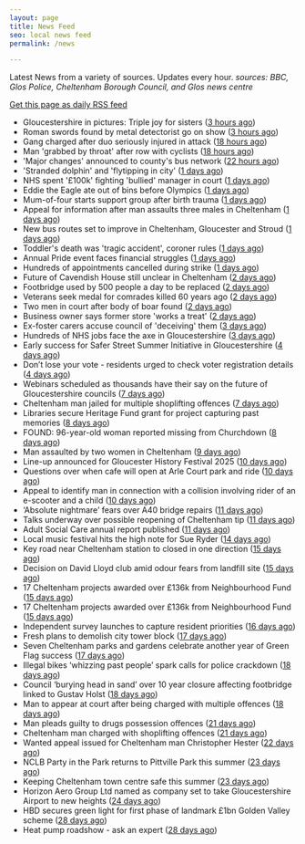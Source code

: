 ```yaml
---
layout: page
title: News Feed
seo: local news feed
permalink: /news

---
```


Latest News from a variety of sources. Updates every hour.
_sources: BBC, Glos Police, Cheltenham Borough Council, and Glos news centre_

[Get this page as daily RSS feed](/daily.rss)

<!-- news_marker starts -->
- Gloucestershire in pictures: Triple joy for sisters ([3 hours ago](https://www.bbc.com/news/articles/cx29nvlld82o?at_medium=RSS&at_campaign=rss))
- Roman swords found by metal detectorist go on show ([3 hours ago](https://www.bbc.com/news/articles/ce83n0n9x3wo?at_medium=RSS&at_campaign=rss))
- Gang charged after duo seriously injured in attack ([18 hours ago](https://www.bbc.com/news/articles/c860wxz0nvvo?at_medium=RSS&at_campaign=rss))
- Man 'grabbed by throat' after row with cyclists ([18 hours ago](https://www.bbc.com/news/articles/cy407z0zz8jo?at_medium=RSS&at_campaign=rss))
- 'Major changes' announced to county's bus network ([22 hours ago](https://www.bbc.com/news/articles/c5ypvzkevp4o?at_medium=RSS&at_campaign=rss))
- 'Stranded dolphin' and 'flytipping in city' ([1 days ago](https://www.bbc.com/news/articles/cx2p61r21gxo?at_medium=RSS&at_campaign=rss))
- NHS spent '£100k' fighting 'bullied' manager in court ([1 days ago](https://www.bbc.com/news/articles/c5yp1kz3zy1o?at_medium=RSS&at_campaign=rss))
- Eddie the Eagle ate out of bins before Olympics ([1 days ago](https://www.bbc.com/news/articles/c4gj7p814gro?at_medium=RSS&at_campaign=rss))
- Mum-of-four starts support group after birth trauma ([1 days ago](https://www.bbc.com/news/articles/cpv02lngnxyo?at_medium=RSS&at_campaign=rss))
- Appeal for information after man assaults three males in Cheltenham ([1 days ago](https://gloucesternewscentre.co.uk/appeal-for-information-after-man-assaults-three-males-in-cheltenham/))
- New bus routes set to improve in Cheltenham, Gloucester and Stroud ([1 days ago](https://gloucesternewscentre.co.uk/new-bus-routes-set-to-improve-in-cheltenham-gloucester-and-stroud/))
- Toddler's death was 'tragic accident', coroner rules ([1 days ago](https://www.bbc.com/news/articles/cdd36y30y7go?at_medium=RSS&at_campaign=rss))
- Annual Pride event faces financial struggles ([1 days ago](https://www.bbc.com/news/articles/c78m5588k52o?at_medium=RSS&at_campaign=rss))
- Hundreds of appointments cancelled during strike ([1 days ago](https://www.bbc.com/news/articles/c1ejlld1nepo?at_medium=RSS&at_campaign=rss))
- Future of Cavendish House still unclear in Cheltenham ([2 days ago](https://www.bbc.co.uk/sounds/play/p0lt903y?at_medium=RSS&at_campaign=rss))
- Footbridge used by 500 people a day to be replaced ([2 days ago](https://www.bbc.com/news/articles/clyjd9npy24o?at_medium=RSS&at_campaign=rss))
- Veterans seek medal for comrades killed 60 years ago ([2 days ago](https://www.bbc.com/news/articles/c23gjkpyzr0o?at_medium=RSS&at_campaign=rss))
- Two men in court after body of boar found ([2 days ago](https://www.bbc.com/news/articles/cgqnykl9lnqo?at_medium=RSS&at_campaign=rss))
- Business owner says former store 'works a treat' ([2 days ago](https://www.bbc.com/news/articles/cj3lm5dpxrdo?at_medium=RSS&at_campaign=rss))
- Ex-foster carers accuse council of 'deceiving' them ([3 days ago](https://www.bbc.com/news/articles/czxygwdn1pyo?at_medium=RSS&at_campaign=rss))
- Hundreds of NHS jobs face the axe in Gloucestershire ([3 days ago](https://gloucesternewscentre.co.uk/hundreds-of-nhs-jobs-face-the-axe-in-gloucestershire/))
- Early success for Safer Street Summer Initiative in Gloucestershire ([4 days ago](https://gloucesternewscentre.co.uk/early-success-for-safer-street-summer-initiative-in-gloucestershire/))
- Don’t lose your vote - residents urged to check voter registration details ([4 days ago](https://www.cheltenham.gov.uk/news/article/3037/dont_lose_your_vote_-_residents_urged_to_check_voter_registration_details))
- Webinars scheduled as thousands have their say on the future of Gloucestershire councils ([7 days ago](https://gloucesternewscentre.co.uk/webinars-scheduled-as-thousands-have-their-say-on-the-future-of-gloucestershire-councils/))
- Cheltenham man jailed for multiple shoplifting offences ([7 days ago](https://gloucesternewscentre.co.uk/cheltenham-man-jailed-for-multiple-shoplifting-offences/))
- Libraries secure Heritage Fund grant for project capturing past memories ([8 days ago](https://gloucesternewscentre.co.uk/libraries-secure-heritage-fund-grant-for-project-capturing-past-memories/))
- FOUND: 96-year-old woman reported missing from Churchdown ([8 days ago](https://gloucesternewscentre.co.uk/search-for-96-year-old-woman-reported-missing-from-churchdown/))
- Man assaulted by two women in Cheltenham ([9 days ago](https://gloucesternewscentre.co.uk/man-assaulted-by-two-women-in-cheltenham/))
- Line-up announced for Gloucester History Festival 2025 ([10 days ago](https://gloucesternewscentre.co.uk/line-up-announced-for-gloucester-history-festival-2025/))
- Questions over when cafe will open at Arle Court park and ride ([10 days ago](https://gloucesternewscentre.co.uk/questions-over-when-cafe-will-open-at-arle-court-park-and-ride/))
- Appeal to identify man in connection with a collision involving rider of an e-scooter and a child ([10 days ago](https://gloucesternewscentre.co.uk/appeal-to-identify-man-in-connection-with-a-collision-involving-rider-of-an-e-scooter-and-a-child/))
- ‘Absolute nightmare’ fears over A40 bridge repairs ([11 days ago](https://gloucesternewscentre.co.uk/absolute-nightmare-fears-over-a40-bridge-repairs/))
- Talks underway over possible reopening of Cheltenham tip ([11 days ago](https://gloucesternewscentre.co.uk/talks-underway-over-possible-reopening-of-cheltenham-tip/))
- Adult Social Care annual report published ([11 days ago](https://gloucesternewscentre.co.uk/adult-social-care-annual-report-published/))
- Local music festival hits the high note for Sue Ryder ([14 days ago](https://gloucesternewscentre.co.uk/local-music-festival-hits-the-high-note-for-sue-ryder/))
- Key road near Cheltenham station to closed in one direction ([15 days ago](https://gloucesternewscentre.co.uk/key-road-near-cheltenham-station-to-closed-in-one-direction/))
- Decision on David Lloyd club amid odour fears from landfill site ([15 days ago](https://gloucesternewscentre.co.uk/decision-on-david-lloyd-club-amid-odour-fears-from-landfill-site/))
- 17 Cheltenham projects awarded over £136k from Neighbourhood Fund ([15 days ago](https://gloucesternewscentre.co.uk/17-cheltenham-projects-awarded-over-136k-from-neighbourhood-fund/))
- 17 Cheltenham projects awarded over £136k from Neighbourhood Fund ([15 days ago](https://www.cheltenham.gov.uk/news/article/3036/17_cheltenham_projects_awarded_over_136k_from_neighbourhood_fund))
- Independent survey launches to capture resident priorities ([16 days ago](https://www.cheltenham.gov.uk/news/article/3035/independent_survey_launches_to_capture_resident_priorities))
- Fresh plans to demolish city tower block ([17 days ago](https://www.bbc.co.uk/sounds/play/p0lqdgnz?at_medium=RSS&at_campaign=rss))
- Seven Cheltenham parks and gardens celebrate another year of Green Flag success ([17 days ago](https://www.cheltenham.gov.uk/news/article/3034/seven_cheltenham_parks_and_gardens_celebrate_another_year_of_green_flag_success))
- Illegal bikes ‘whizzing past people’ spark calls for police crackdown ([18 days ago](https://gloucesternewscentre.co.uk/illegal-bikes-whizzing-past-people-spark-calls-for-police-crackdown/))
- Council ‘burying head in sand’ over 10 year closure affecting footbridge linked to Gustav Holst ([18 days ago](https://gloucesternewscentre.co.uk/council-burying-head-in-sand-over-10-year-closure-affecting-footbridge-linked-to-gustav-holst/))
- Man to appear at court after being charged with multiple offences ([18 days ago](https://gloucesternewscentre.co.uk/man-to-appear-at-court-after-being-charged-with-multiple-offences/))
- Man pleads guilty to drugs possession offences ([21 days ago](https://gloucesternewscentre.co.uk/man-pleads-guilty-to-drugs-possession-offences/))
- Cheltenham man charged with shoplifting offences ([21 days ago](https://gloucesternewscentre.co.uk/cheltenham-man-charged-with-shoplifting-offences/))
- Wanted appeal issued for Cheltenham man Christopher Hester ([22 days ago](https://gloucesternewscentre.co.uk/wanted-appeal-issued-for-cheltenham-man-christopher-hester/))
- NCLB Party in the Park returns to Pittville Park this summer ([23 days ago](https://www.cheltenham.gov.uk/news/article/3033/nclb_party_in_the_park_returns_to_pittville_park_this_summer))
- Keeping Cheltenham town centre safe this summer ([23 days ago](https://www.cheltenham.gov.uk/news/article/3032/keeping_cheltenham_town_centre_safe_this_summer))
- Horizon Aero Group Ltd named as company set to take Gloucestershire Airport to new heights ([24 days ago](https://www.cheltenham.gov.uk/news/article/3031/horizon_aero_group_ltd_named_as_company_set_to_take_gloucestershire_airport_to_new_heights))
- HBD secures green light for first phase of landmark £1bn Golden Valley scheme ([28 days ago](https://www.cheltenham.gov.uk/news/article/3030/hbd_secures_green_light_for_first_phase_of_landmark_1bn_golden_valley_scheme))
- Heat pump roadshow - ask an expert ([28 days ago](https://www.cheltenham.gov.uk/news/article/3029/heat_pump_roadshow_-_ask_an_expert))

<!-- news_marker ends -->
